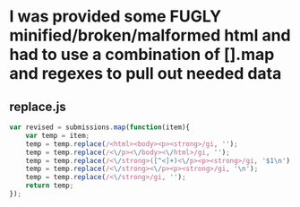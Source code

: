 # I was provided some FUGLY minified/broken/malformed html and had to use a combination of [].map and regexes to pull out needed data

## replace.js

```javascript
var revised = submissions.map(function(item){
	var temp = item;
	temp = temp.replace(/<html><body><p><strong>/gi, '');
	temp = temp.replace(/<\/p><\/body><\/html>/gi, '');
	temp = temp.replace(/<\/strong>([^<]+)<\/p><p><strong>/gi, '$1\n');
	temp = temp.replace(/<\/strong><\/p><p><strong>/gi, '\n');
	temp = temp.replace(/<\/strong>/gi, '');
	return temp;
});
```

